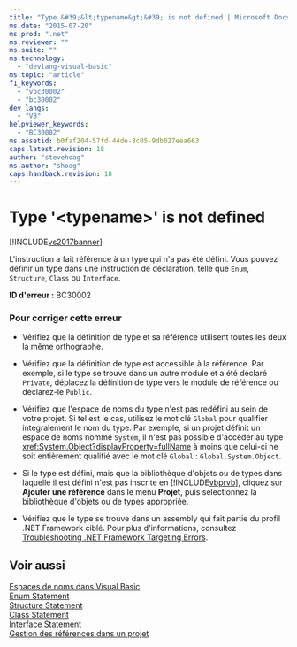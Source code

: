 ```yaml
---
title: "Type &#39;&lt;typename&gt;&#39; is not defined | Microsoft Docs"
ms.date: "2015-07-20"
ms.prod: ".net"
ms.reviewer: ""
ms.suite: ""
ms.technology: 
  - "devlang-visual-basic"
ms.topic: "article"
f1_keywords: 
  - "vbc30002"
  - "bc30002"
dev_langs: 
  - "VB"
helpviewer_keywords: 
  - "BC30002"
ms.assetid: b0faf204-57fd-44de-8c05-9db027eea663
caps.latest.revision: 18
author: "stevehoag"
ms.author: "shoag"
caps.handback.revision: 18
---
```

# Type &#39;&lt;typename&gt;&#39; is not defined
[!INCLUDE[vs2017banner](../../../visual-basic/includes/vs2017banner.md)]

L'instruction a fait référence à un type qui n'a pas été défini.  Vous pouvez définir un type dans une instruction de déclaration, telle que `Enum`, `Structure`, `Class` ou `Interface`.  
  
 **ID d'erreur :** BC30002  
  
### Pour corriger cette erreur  
  
-   Vérifiez que la définition de type et sa référence utilisent toutes les deux la même orthographe.  
  
-   Vérifiez que la définition de type est accessible à la référence.  Par exemple, si le type se trouve dans un autre module et a été déclaré `Private`, déplacez la définition de type vers le module de référence ou déclarez\-le `Public`.  
  
-   Vérifiez que l'espace de noms du type n'est pas redéfini au sein de votre projet.  Si tel est le cas, utilisez le mot clé `Global` pour qualifier intégralement le nom du type.  Par exemple, si un projet définit un espace de noms nommé `System`, il n'est pas possible d'accéder au type <xref:System.Object?displayProperty=fullName> à moins que celui\-ci ne soit entièrement qualifié avec le mot clé `Global` : `Global.System.Object`.  
  
-   Si le type est défini, mais que la bibliothèque d'objets ou de types dans laquelle il est défini n'est pas inscrite en [!INCLUDE[vbprvb](../../../csharp/programming-guide/concepts/linq/includes/vbprvb-md.md)], cliquez sur **Ajouter une référence** dans le menu **Projet**, puis sélectionnez la bibliothèque d'objets ou de types appropriée.  
  
-   Vérifiez que le type se trouve dans un assembly qui fait partie du profil .NET Framework ciblé.  Pour plus d'informations, consultez [Troubleshooting .NET Framework Targeting Errors](/visual-studio/msbuild/troubleshooting-dotnet-framework-targeting-errors).  
  
## Voir aussi  
 [Espaces de noms dans Visual Basic](../../../visual-basic/programming-guide/program-structure/namespaces.md)   
 [Enum Statement](../../../visual-basic/language-reference/statements/enum-statement.md)   
 [Structure Statement](../../../visual-basic/language-reference/statements/structure-statement.md)   
 [Class Statement](../../../visual-basic/language-reference/statements/class-statement.md)   
 [Interface Statement](../../../visual-basic/language-reference/statements/interface-statement.md)   
 [Gestion des références dans un projet](/visual-studio/ide/managing-references-in-a-project)
